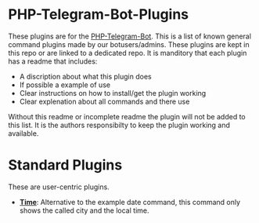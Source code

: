 # PHP-Telegram-Bot-Plugins
These plugins are for the [PHP-Telegram-Bot](https://github.com/php-telegram-bot).
This is a list of known general command plugins made by our botusers/admins. These plugins are kept in this repo or are linked to a dedicated repo. It is manditory that each plugin has a readme that includes:
* A discription about what this plugin does
* If possible a example of use
* Clear instructions on how to install/get the plugin working
* Clear explenation about all commands and there use

Without this readme or incomplete readme the plugin will not be added to this list.
It is the authors responsibilty to keep the plugin working and available.

# Standard Plugins

These are user-centric plugins.

* [**Time**](https://github.com/bafplus/PHP-Telegram-Bot-Plugins/tree/master/CustomCommands/time):
  Alternative to the example date command, this command only shows the called city and the local time.

